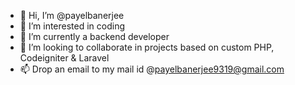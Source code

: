 - 👋 Hi, I’m @payelbanerjee
- 👀 I’m interested in coding
- 🌱 I’m currently a backend developer
- 💞️ I’m looking to collaborate in projects based on custom PHP, Codeigniter & Laravel
- 📫 Drop an email to my mail id @payelbanerjee9319@gmail.com

<!---
payelbanerjee0304/payelbanerjee0304 is a ✨ special ✨ repository because its `README.md` (this file) appears on your GitHub profile.
You can click the Preview link to take a look at your changes.
--->
